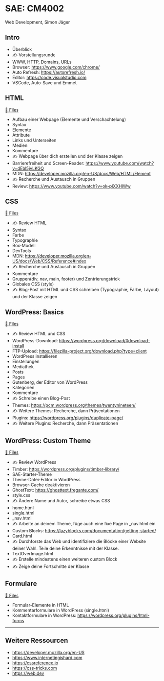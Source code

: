 # SAE: CM4002

Web Development, Simon Jäger

## Intro

- Überblick
- ✍️ Vorstellungsrunde
- WWW, HTTP, Domains, URLs
- Browser: https://www.google.com/chrome/
- Auto Refresh: https://autorefresh.io/
- Editor: https://code.visualstudio.com
- VSCode, Auto-Save und Emmet

## HTML

[📁 Files](010-html)

- Aufbau einer Webpage (Elemente und Verschachtelung)
- Syntax
- Elemente
- Attribute
- Links und Unterseiten
- Medien
- Kommentare
- ✍️ Webpage über dich erstellen und der Klasse zeigen
- Barrierefreiheit und Screen-Reader:
  https://www.youtube.com/watch?v=dEbl5jvLKGQ
- MDN: https://developer.mozilla.org/en-US/docs/Web/HTML/Element
- ✍️ Recherche und Austausch in Gruppen
- Review: https://www.youtube.com/watch?v=ok-plXXHlWw

## CSS

[📁 Files](020-css)

- ✍️ Review HTML
- Syntax
- Farbe
- Typographie
- Box-Modell
- DevTools
- MDN: https://developer.mozilla.org/en-US/docs/Web/CSS/Reference#index
- ✍️ Recherche und Austausch in Gruppen
- Kommentare
- Gruppen(div, nav, main, footer) und Zentrierungstrick
- Globales CSS (style)
- ✍️ Blog-Post mit HTML und CSS schreiben (Typographie, Farbe, Layout) und der
  Klasse zeigen

## WordPress: Basics

[📁 Files](030-wordpress)

- ✍️ Review HTML und CSS
- WordPress-Download: https://wordpress.org/download/#download-install
- FTP-Upload: https://filezilla-project.org/download.php?type=client
- WordPress installieren
- Einstellungen
- Mediathek
- Posts
- Pages
- Gutenberg, der Editor von WordPress
- Kategorien
- Kommentare
- ✍️ Schreibe einen Blog-Post
- Themes: https://pcm.wordpress.org/themes/twentynineteen/
- ✍️ Weitere Themes: Recherche, dann Präsentationen
- Plugins: https://wordpress.org/plugins/duplicate-page/
- ✍️ Weitere Plugins: Recherche, dann Präsentationen

## WordPress: Custom Theme

[📁 Files](030-wordpress/sae-theme)

- ✍️ Review WordPress
- Timber: https://wordpress.org/plugins/timber-library/
- SAE-Starter-Theme
- Theme-Datei-Editor in WordPress
- Browser-Cache deaktivieren
- GhostText: https://ghosttext.fregante.com/
- style.css
- ✍️ Ändere Name und Autor, schreibe etwas CSS
- home.html
- single.html
- _nav.html
- ✍️ Arbeite an deinem Theme, füge auch eine fixe Page in _nav.html ein
- Custom Blocks: https://lazyblocks.com/documentation/getting-started/
- Card.html
- ✍️ Durchforste das Web und identifiziere die Blöcke einer Website deiner Wahl.
  Teile deine Erkenntnisse mit der Klasse.
- TextOverImage.html
- ✍️ Erstelle mindestens einen weiteren custom Block
- ✍️ Zeige deine Fortschritte der Klasse

## Formulare

[📁 Files](040-formulare)

- Formular-Elemente in HTML
- Kommentarformulare in WordPress (single.html)
- Kontaktformulare in WordPress: https://wordpress.org/plugins/html-forms

---

## Weitere Ressourcen

- https://developer.mozilla.org/en-US
- https://www.internetingishard.com
- https://cssreference.io
- https://css-tricks.com
- https://web.dev
